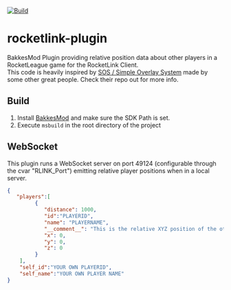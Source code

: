 [![Build](https://github.com/yannismate/rocketlink-plugin/actions/workflows/msbuild.yml/badge.svg)](https://github.com/yannismate/rocketlink-plugin/actions/workflows/msbuild.yml)  
# rocketlink-plugin
BakkesMod Plugin providing relative position data about other players in a RocketLeague game for the RocketLink Client.  
This code is heavily inspired by [SOS / Simple Overlay System](https://gitlab.com/bakkesplugins/sos/sos-plugin) made by some other great people. Check their repo out for more info.

## Build
1. Install [BakkesMod](https://bakkesmod.com/) and make sure the SDK Path is set.
2. Execute `msbuild` in the root directory of the project

## WebSocket
This plugin runs a WebSocket server on port 49124 (configurable through the cvar "RLINK_Port") emitting relative player positions when in a local server.
```json
{
   "players":[
         {
            "distance": 1000,
            "id":"PLAYERID",
			"name": "PLAYERNAME",
            "__comment__": "This is the relative XYZ position of the other player to your own camera",
            "x": 0,
            "y": 0,
            "z": 0
         }
    ],
    "self_id":"YOUR OWN PLAYERID",
    "self_name":"YOUR OWN PLAYER NAME"
}
```

